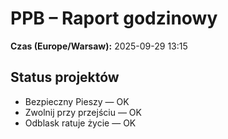 # PPB – Raport godzinowy
**Czas (Europe/Warsaw):** 2025-09-29 13:15

## Status projektów
- Bezpieczny Pieszy — OK
- Zwolnij przy przejściu — OK
- Odblask ratuje życie — OK

